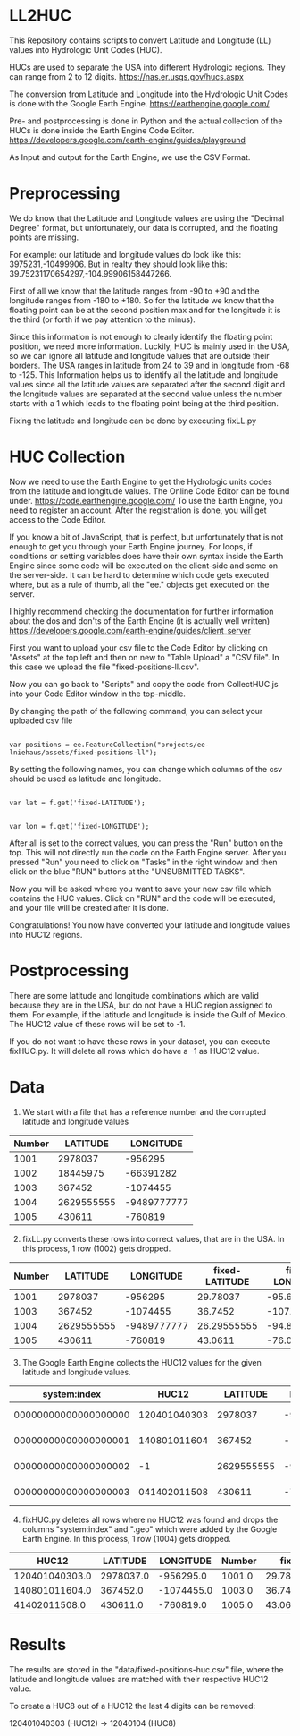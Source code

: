 # LL2HUC

This Repository contains scripts to convert Latitude and Longitude (LL) values into Hydrologic Unit Codes (HUC).

HUCs are used to separate the USA into different Hydrologic regions. They can range from 2 to 12 digits. https://nas.er.usgs.gov/hucs.aspx

The conversion from Latitude and Longitude into the Hydrologic Unit Codes is done with the Google Earth Engine. https://earthengine.google.com/

Pre- and postprocessing is done in Python and the actual collection of the HUCs is done inside the Earth Engine Code Editor. https://developers.google.com/earth-engine/guides/playground

As Input and output for the Earth Engine, we use the CSV Format.

# Preprocessing

We do know that the Latitude and Longitude values are using the "Decimal Degree" format, but unfortunately, our data is corrupted, and the floating points are missing.

For example: our latitude and longitude values do look like this: 3975231,-10499906. But in realty they should look like this: 39.75231170654297,-104.99906158447266.

First of all we know that the latitude ranges from -90 to +90 and the longitude ranges from -180 to +180. So for the latitude we know that the floating point can be at the second position max and for the longitude it is the third (or forth if we pay attention to the minus).

Since this information is not enough to clearly identify the floating point position, we need more information. Luckily, HUC is mainly used in the USA, so we can ignore all latitude and longitude values that are outside their borders. The USA ranges in latitude from 24 to 39 and in longitude from -68 to -125. This Information helps us to identify all the latitude and longitude values since all the latitude values are separated after the second digit and the longitude values are separated at the second value unless the number starts with a 1 which leads to the floating point being at the third position.

Fixing the latitude and longitude can be done by executing fixLL.py

# HUC Collection

Now we need to use the Earth Engine to get the Hydrologic units codes from the latitude and longitude values. The Online Code Editor can be found under. https://code.earthengine.google.com/
To use the Earth Engine, you need to register an account. After the registration is done, you will get access to the Code Editor.

If you know a bit of JavaScript, that is perfect, but unfortunately that is not enough to get you through your Earth Engine journey. For loops, if conditions or setting variables does have their own syntax inside the Earth Engine since some code will be executed on the client-side and some on the server-side. It can be hard to determine which code gets executed where, but as a rule of thumb, all the "ee." objects get executed on the server.

I highly recommend checking the documentation for further information about the dos and don'ts of the Earth Engine (it is actually well written) https://developers.google.com/earth-engine/guides/client_server

First you want to upload your csv file to the Code Editor by clicking on "Assets" at the top left and then on new to "Table Upload" a "CSV file". In this case we upload the file "fixed-positions-ll.csv".

Now you can go back to "Scripts" and copy the code from CollectHUC.js into your Code Editor window in the top-middle.

By changing the path of the following command, you can select your uploaded csv file

<code>
var positions = ee.FeatureCollection("projects/ee-lniehaus/assets/fixed-positions-ll");
</code>

By setting the following names, you can change which columns of the csv should be used as latitude and longitude.

<code>
var lat = f.get('fixed-LATITUDE');

var lon = f.get('fixed-LONGITUDE');
</code>

After all is set to the correct values, you can press the "Run" button on the top. This will not directly run the code on the Earth Engine server. After you pressed "Run" you need to click on "Tasks" in the right window and then click on the blue "RUN" buttons at the "UNSUBMITTED TASKS".

Now you will be asked where you want to save your new csv file which contains the HUC values. Click on "RUN" and the code will be executed, and your file will be created after it is done.

Congratulations! You now have converted your latitude and longitude values into HUC12 regions.

# Postprocessing

There are some latitude and longitude combinations which are valid because they are in the USA, but do not have a HUC region assigned to them. For example, if the latitude and longitude is inside the Gulf of Mexico. The HUC12 value of these rows will be set to -1.

If you do not want to have these rows in your dataset, you can execute fixHUC.py. It will delete all rows which do have a -1 as HUC12 value.

# Data

1. We start with a file that has a reference number and the corrupted latitude and longitude values

| Number | LATITUDE   | LONGITUDE   |
| ------ | ---------- | ----------- |
| 1001   | 2978037    | -956295     |
| 1002   | 18445975   | -66391282   |
| 1003   | 367452     | -1074455    |
| 1004   | 2629555555 | -9489777777 |
| 1005   | 430611     | -760819     |

2. fixLL.py converts these rows into correct values, that are in the USA. In this process, 1 row (1002) gets dropped.

| Number | LATITUDE   | LONGITUDE   | fixed-LATITUDE | fixed-LONGITUDE |
| ------ | ---------- | ----------- | -------------- | --------------- |
| 1001   | 2978037    | -956295     | 29.78037       | -95.6295        |
| 1003   | 367452     | -1074455    | 36.7452        | -107.4455       |
| 1004   | 2629555555 | -9489777777 | 26.29555555    | -94.89777777    |
| 1005   | 430611     | -760819     | 43.0611        | -76.0819        |

3. The Google Earth Engine collects the HUC12 values for the given latitude and longitude values.

| system:index         | HUC12        | LATITUDE   | LONGITUDE   | Number | fixed-LATITUDE     | fixed-LONGITUDE     | .geo                                   |
| -------------------- | ------------ | ---------- | ----------- | ------ | ------------------ | ------------------- | -------------------------------------- |
| 00000000000000000000 | 120401040303 | 2978037    | -956295     | 1001   | 29.780370712280273 | -95.62950134277344  | {"type":"MultiPoint","coordinates":[]} |
| 00000000000000000001 | 140801011604 | 367452     | -1074455    | 1003   | 36.745201110839844 | -107.44550323486328 | {"type":"MultiPoint","coordinates":[]} |
| 00000000000000000002 | -1           | 2629555555 | -9489777777 | 1004   | 26.29555555        | -94.89777777        | {"type":"MultiPoint","coordinates":[]} |
| 00000000000000000003 | 041402011508 | 430611     | -760819     | 1005   | 43.061100006103516 | -76.08190155029297  | {"type":"MultiPoint","coordinates":[]} |

4. fixHUC.py deletes all rows where no HUC12 was found and drops the columns "system:index" and ".geo" which were added by the Google Earth Engine. In this process, 1 row (1004) gets dropped.

| HUC12          | LATITUDE  | LONGITUDE  | Number | fixed-LATITUDE     | fixed-LONGITUDE     |
| -------------- | --------- | ---------- | ------ | ------------------ | ------------------- |
| 120401040303.0 | 2978037.0 | -956295.0  | 1001.0 | 29.780370712280277 | -95.62950134277344  |
| 140801011604.0 | 367452.0  | -1074455.0 | 1003.0 | 36.74520111083984  | -107.44550323486328 |
| 41402011508.0  | 430611.0  | -760819.0  | 1005.0 | 43.06110000610352  | -76.08190155029297  |

# Results

The results are stored in the "data/fixed-positions-huc.csv" file, where the latitude and longitude values are matched with their respective HUC12 value.

To create a HUC8 out of a HUC12 the last 4 digits can be removed:

120401040303 (HUC12) -> 12040104 (HUC8)
